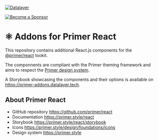 [![Datalayer](https://assets.datalayer.design/datalayer-25.svg)](https://datalayer.io)

[![Become a Sponsor](https://img.shields.io/static/v1?label=Become%20a%20Sponsor&message=%E2%9D%A4&logo=GitHub&style=flat&color=1ABC9C)](https://github.com/sponsors/datalayer)

# ⚛️ Addons for Primer React

This repository contains additional React.js components for the [@primer/react](https://github.com/primer/react) tookit.

The componnents are compliant with the Primer theming framework and aims to respect the [Primer design system](https://primer.style).

A Storybook showcasing the components and their options is available on https://primer-addons.datalayer.tech.

## About Primer React

- GitHub repository https://github.com/primer/react
- Documentation https://primer.style/react
- Storybook https://primer.style/react/storybook
- Icons https://primer.style/design/foundations/icons
- Design system https://primer.style
